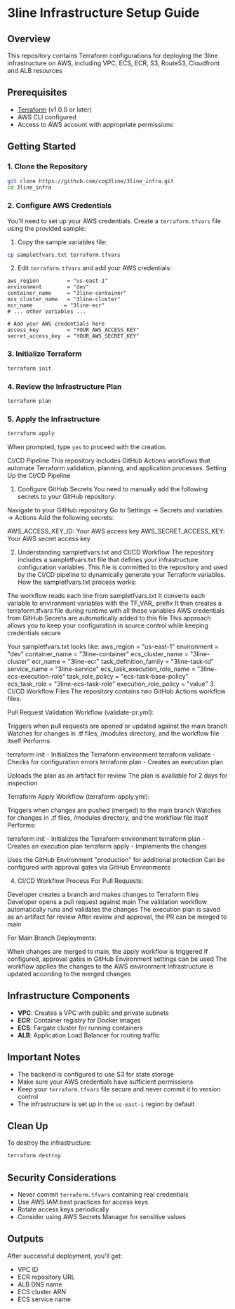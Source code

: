 # 3line Infrastructure Setup Guide

## Overview
This repository contains Terraform configurations for deploying the 3line infrastructure on AWS, including VPC, ECS, ECR, S3, Route53, Cloudfront and ALB resources 

## Prerequisites
- [Terraform](https://www.terraform.io/downloads.html) (v1.0.0 or later)
- AWS CLI configured
- Access to AWS account with appropriate permissions

## Getting Started

### 1. Clone the Repository
```bash
git clone https://github.com/cog3line/3line_infra.git
cd 3line_infra
```

### 2. Configure AWS Credentials
You'll need to set up your AWS credentials. Create a `terraform.tfvars` file using the provided sample:

1. Copy the sample variables file:
```bash
cp sampletfvars.txt terraform.tfvars
```

2. Edit `terraform.tfvars` and add your AWS credentials:
```hcl
aws_region         = "us-east-1"
environment        = "dev"
container_name     = "3line-container"
ecs_cluster_name   = "3line-cluster"
ecr_name          = "3line-ecr"
# ... other variables ...

# Add your AWS credentials here
access_key         = "YOUR_AWS_ACCESS_KEY"
secret_access_key  = "YOUR_AWS_SECRET_KEY"
```

### 3. Initialize Terraform
```bash
terraform init
```

### 4. Review the Infrastructure Plan
```bash
terraform plan
```

### 5. Apply the Infrastructure
```bash
terraform apply
```
When prompted, type `yes` to proceed with the creation.


CI/CD Pipeline
This repository includes GitHub Actions workflows that automate Terraform validation, planning, and application processes.
Setting Up the CI/CD Pipeline
1. Configure GitHub Secrets
You need to manually add the following secrets to your GitHub repository:

Navigate to your GitHub repository
Go to Settings → Secrets and variables → Actions
Add the following secrets:

AWS_ACCESS_KEY_ID: Your AWS access key
AWS_SECRET_ACCESS_KEY: Your AWS secret access key



2. Understanding sampletfvars.txt and CI/CD Workflow
The repository includes a sampletfvars.txt file that defines your infrastructure configuration variables. This file is committed to the repository and used by the CI/CD pipeline to dynamically generate your Terraform variables.
How the sampletfvars.txt process works:

The workflow reads each line from sampletfvars.txt
It converts each variable to environment variables with the TF_VAR_ prefix
It then creates a terraform.tfvars file during runtime with all these variables
AWS credentials from GitHub Secrets are automatically added to this file
This approach allows you to keep your configuration in source control while keeping credentials secure

Your sampletfvars.txt looks like:
aws_region    = "us-east-1"
environment   = "dev"
container_name = "3line-container"
ecs_cluster_name = "3line-cluster"
ecr_name = "3line-ecr"
task_definition_family = "3line-task-td"
service_name = "3line-service"
ecs_task_execution_role_name = "3line-ecs-execution-role"
task_role_policy = "ecs-task-base-policy"
ecs_task_role = "3line-ecs-task-role"
execution_role_policy = "value"
3. CI/CD Workflow Files
The repository contains two GitHub Actions workflow files:

Pull Request Validation Workflow (validate-pr.yml):

Triggers when pull requests are opened or updated against the main branch
Watches for changes in .tf files, /modules directory, and the workflow file itself
Performs:

terraform init - Initializes the Terraform environment
terraform validate - Checks for configuration errors
terraform plan - Creates an execution plan


Uploads the plan as an artifact for review
The plan is available for 2 days for inspection


Terraform Apply Workflow (terraform-apply.yml):

Triggers when changes are pushed (merged) to the main branch
Watches for changes in .tf files, /modules directory, and the workflow file itself
Performs:

terraform init - Initializes the Terraform environment
terraform plan - Creates an execution plan
terraform apply - Implements the changes


Uses the GitHub Environment "production" for additional protection
Can be configured with approval gates via GitHub Environments



4. CI/CD Workflow Process
For Pull Requests:

Developer creates a branch and makes changes to Terraform files
Developer opens a pull request against main
The validation workflow automatically runs and validates the changes
The execution plan is saved as an artifact for review
After review and approval, the PR can be merged to main

For Main Branch Deployments:

When changes are merged to main, the apply workflow is triggered
If configured, approval gates in GitHub Environment settings can be used
The workflow applies the changes to the AWS environment
Infrastructure is updated according to the merged changes

## Infrastructure Components
- **VPC**: Creates a VPC with public and private subnets
- **ECR**: Container registry for Docker images
- **ECS**: Fargate cluster for running containers
- **ALB**: Application Load Balancer for routing traffic

## Important Notes
- The backend is configured to use S3 for state storage
- Make sure your AWS credentials have sufficient permissions
- Keep your `terraform.tfvars` file secure and never commit it to version control
- The infrastructure is set up in the `us-east-1` region by default

## Clean Up
To destroy the infrastructure:
```bash
terraform destroy
```

## Security Considerations
- Never commit `terraform.tfvars` containing real credentials
- Use AWS IAM best practices for access keys
- Rotate access keys periodically
- Consider using AWS Secrets Manager for sensitive values

## Outputs
After successful deployment, you'll get:
- VPC ID
- ECR repository URL
- ALB DNS name
- ECS cluster ARN
- ECS service name
